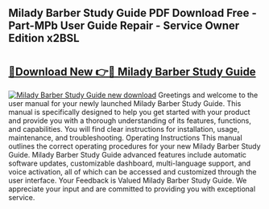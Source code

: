 ## Milady Barber Study Guide PDF Download Free - Part-MPb User Guide Repair - Service Owner Edition x2BSL

# <h2><a href="http://bc85069.oget.top/?id=Milady+Barber+Study+Guide">🔗Download New 👉🔴 Milady Barber Study Guide</a></h2>

[![Milady Barber Study Guide new download](https://i.imgur.com/5g1atiW.png)](http://bc85069.oget.top/?id=Milady+Barber+Study+Guide)
Greetings and welcome to the user manual for your newly launched Milady Barber Study Guide. This manual is specifically designed to help you get started with your product and provide you with a thorough understanding of its features, functions, and capabilities. You will find clear instructions for installation, usage, maintenance, and troubleshooting. Operating Instructions This manual outlines the correct operating procedures for your new Milady Barber Study Guide. Milady Barber Study Guide advanced features include automatic software updates, customizable dashboard, multi-language support, and voice activation, all of which can be accessed and customized through the user interface. Your Feedback is Valued Milady Barber Study Guide. We appreciate your input and are committed to providing you with exceptional service.

